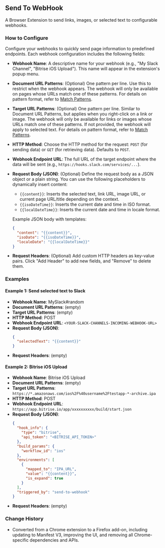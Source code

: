 ## Send To WebHook

A Browser Extension to send links, images, or selected text to configurable webhooks.
### How to Configure
Configure your webhooks to quickly send page information to predefined endpoints. Each webhook configuration includes the following fields:
*   **Webhook Name**: A descriptive name for your webhook (e.g., "My Slack Channel", "Bitrise iOS Upload"). This name will appear in the extension's popup menu.

*   **Document URL Patterns**: (Optional) One pattern per line. Use this to restrict when the webhook appears. The webhook will only be available on pages whose URLs match one of these patterns. For details on pattern format, refer to [Match Patterns](https://developer.mozilla.org/en-US/docs/Mozilla/Add-ons/WebExtensions/Match_patterns).

*   **Target URL Patterns**: (Optional) One pattern per line. Similar to Document URL Patterns, but applies when you right-click on a link or image. The webhook will only be available for links or images whose URLs match one of these patterns. If not provided, the webhook will apply to selected text. For details on pattern format, refer to [Match Patterns](https://developer.mozilla.org/en-US/docs/Mozilla/Add-ons/WebExtensions/Match_patterns).

*   **HTTP Method**: Choose the HTTP method for the request: `POST` (for sending data) or `GET` (for retrieving data). Defaults to `POST`.

*   **Webhook Endpoint URL**: The full URL of the target endpoint where the data will be sent (e.g., `https://hooks.slack.com/services/...`).

*   **Request Body (JSON)**: (Optional) Define the request body as a JSON object or a plain string. You can use the following placeholders to dynamically insert content:
    *   `{{content}}`: Inserts the selected text, link URL, image URL, or current page URL/title depending on the context.
    *   `{{isoDateTime}}`: Inserts the current date and time in ISO format.
    *   `{{localDateTime}}`: Inserts the current date and time in locale format.

    Example JSON body with templates:
    ```json
    {
      "content": "{{content}}",
      "isoDate": "{{isoDateTime}}",
      "localeDate": "{{localDateTime}}"
    }
    ```

*   **Request Headers**: (Optional) Add custom HTTP headers as key-value pairs. Click "Add Header" to add new fields, and "Remove" to delete them.





### Examples



#### Example 1: Send selected text to Slack

*   **Webhook Name**: MySlack#random
*   **Document URL Patterns**: (empty)
*   **Target URL Patterns**: (empty)
*   **HTTP Method**: POST
*   **Webhook Endpoint URL**: `<YOUR-SLACK-CHANNELS-INCOMING-WEBHOOK-URL>`
*   **Request Body (JSON)**:
    ```json
    {
      "selectedText": "{{content}}"
    }
    ```
*   **Request Headers**: (empty)

#### Example 2: Bitrise iOS Upload

*   **Webhook Name**: Bitrise iOS Upload
*   **Document URL Patterns**: (empty)
*   **Target URL Patterns**: `https://*.amazonaws.com/ios%2F%40username%2Ftestapp-*-archive.ipa`
*   **HTTP Method**: POST
*   **Webhook Endpoint URL**: `https://app.bitrise.io/app/xxxxxxxxxx/build/start.json`
*   **Request Body (JSON)**:
    ```json
    {
      "hook_info": {
        "type": "bitrise",
        "api_token": "<BITRISE_API_TOKEN>"
      },
      "build_params": {
        "workflow_id": "ios"
      },
      "environments": [
        {
          "mapped_to": "IPA_URL",
          "value": "{{content}}",
          "is_expand": true
        }
      ],
      "triggered_by": "send-to-webhook"
    }
    ```
*   **Request Headers**: (empty)

### Change History
- Converted from a Chrome extension to a Firefox add-on, including updating to Manifest V3, improving the UI, and removing all Chrome-specific dependencies and APIs.
